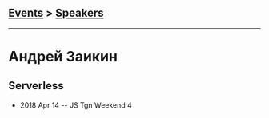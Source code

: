 ## [Events](../README.md) > [Speakers](../speakers.md)
---

# Андрей Заикин

## Serverless
- 2018 Apr 14 -- JS Tgn Weekend 4    
